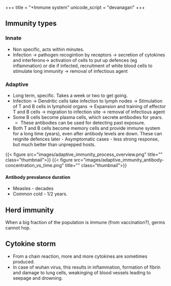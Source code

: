 +++
title = "+Immune system"
unicode_script = "devanagari"
+++

## Immunity types
### Innate
- Non specific, acts within minutes.
- Infection → pathogen recogintion by receptors → secretion of cytokines and interferons→  activation of cells to put up defences (eg inflammation) or die if infected, recruitment of white blood cells to stimulate long immunity → removal of infectious agent

### Adaptive
- Long term, specific. Takes a week or two to get going. 
- Infection → Dendritic cells take infection to lymph nodes  → Stimulation of T and B cells in lymphoid organs → Expansion and training of effector T and B cells → migration to infection site → removal of infectious agent
- Some B cells become plasma cells, which secrete antibodies for years.
  - These antibodies can be used for detecting past exposure.
- Both T and B cells become memory cells and provide immune system for a long time (years), even after antibody levels are down. These can reignite defences later - Asymptomatic cases - less strong response, but much better than unprepped hosts.

{{< figure src="images/adaptive_immunity_process_overview.png" title="" class="thumbnail">}}
{{< figure src="images/adaptive_immunity_antibody-concentration_vs_time.png" title="" class="thumbnail">}}

#### Antibody prevalance duration
- Measles - decades
- Common cold - 1/2 years.

## Herd immunity
When a big fraction of the population is immune (from vaccination?), germs cannot hop.

## Cytokine storm
- From a chain reaction, more and more cytokines are sometimes produced. 
- In case of wuhan virus, this results in inflammation, formation of fibrin and damage to lung cells, weakinging of blood vessels leading to seepage and drowning.
